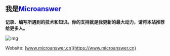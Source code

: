 

## 我是<span style='color:blue'>Microanswer</span>

**记录、编写所遇到的技术和知识。你的支持就是我更新的最大动力，请将本站推荐给更多人。**

![img](https://file.microanswer.cn/pexels-photo-694587.jpeg?imageView2/1/w/500/h/500)

Website: [www.microanswer.cn](https://www.microanswer.cn)

<!--
**MicroAnswer/MicroAnswer** is a ✨ _special_ ✨ repository because its `README.md` (this file) appears on your GitHub profile.

Here are some ideas to get you started:

- 🔭 I’m currently working on ...
- 🌱 I’m currently learning ...
- 👯 I’m looking to collaborate on ...
- 🤔 I’m looking for help with ...
- 💬 Ask me about ...
- 📫 How to reach me: ...
- 😄 Pronouns: ...
- ⚡ Fun fact: ...
-->
